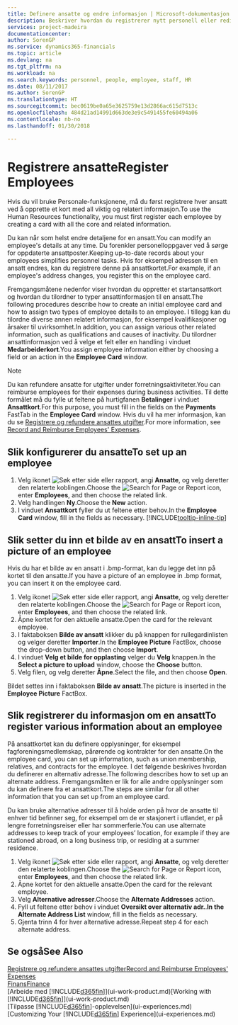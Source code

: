 ```yaml
---
title: Definere ansatte og endre informasjon | Microsoft-dokumentasjon
description: Beskriver hvordan du registrerer nytt personell eller redigerer informasjon om eksisterende ansatte.
services: project-madeira
documentationcenter: 
author: SorenGP
ms.service: dynamics365-financials
ms.topic: article
ms.devlang: na
ms.tgt_pltfrm: na
ms.workload: na
ms.search.keywords: personnel, people, employee, staff, HR
ms.date: 08/11/2017
ms.author: SorenGP
ms.translationtype: HT
ms.sourcegitcommit: bec0619be0a65e3625759e13d2866ac615d7513c
ms.openlocfilehash: 484d21ad14991d663de3e9c5491455fe60494a06
ms.contentlocale: nb-no
ms.lasthandoff: 01/30/2018

---
```

# <a name="register-employees"></a><span data-ttu-id="239c8-103">Registrere ansatte</span><span class="sxs-lookup"><span data-stu-id="239c8-103">Register Employees</span></span>
<span data-ttu-id="239c8-104">Hvis du vil bruke Personale-funksjonene, må du først registrere hver ansatt ved å opprette et kort med all viktig og relatert informasjon.</span><span class="sxs-lookup"><span data-stu-id="239c8-104">To use the Human Resources functionality, you must first register each employee by creating a card with all the core and related information.</span></span>

<span data-ttu-id="239c8-105">Du kan når som helst endre detaljene for en ansatt.</span><span class="sxs-lookup"><span data-stu-id="239c8-105">You can modify an employee's details at any time.</span></span> <span data-ttu-id="239c8-106">Du forenkler personelloppgaver ved å sørge for oppdaterte ansattposter.</span><span class="sxs-lookup"><span data-stu-id="239c8-106">Keeping up-to-date records about your employees simplifies personnel tasks.</span></span> <span data-ttu-id="239c8-107">Hvis for eksempel adressen til en ansatt endres, kan du registrere denne på ansattkortet.</span><span class="sxs-lookup"><span data-stu-id="239c8-107">For example, if an employee's address changes, you register this on the employee card.</span></span>

<span data-ttu-id="239c8-108">Fremgangsmåtene nedenfor viser hvordan du oppretter et startansattkort og hvordan du tilordner to typer ansattinformasjon til en ansatt.</span><span class="sxs-lookup"><span data-stu-id="239c8-108">The following procedures describe how to create an initial employee card and how to assign two types of employee details to an employee.</span></span> <span data-ttu-id="239c8-109">I tillegg kan du tilordne diverse annen relatert informasjon, for eksempel kvalifikasjoner og årsaker til uvirksomhet.</span><span class="sxs-lookup"><span data-stu-id="239c8-109">In addition, you can assign various other related information, such as qualifications and causes of inactivity.</span></span> <span data-ttu-id="239c8-110">Du tilordner ansattinformasjon ved å velge et felt eller en handling i vinduet **Medarbeiderkort**.</span><span class="sxs-lookup"><span data-stu-id="239c8-110">You assign employee information either by choosing a field or an action in the **Employee Card** window.</span></span>

> [!NOTE]  
> <span data-ttu-id="239c8-111">Du kan refundere ansatte for utgifter under forretningsaktiviteter.</span><span class="sxs-lookup"><span data-stu-id="239c8-111">You can reimburse employees for their expenses during business activities.</span></span> <span data-ttu-id="239c8-112">Til dette formålet må du fylle ut feltene på hurtigfanen **Betalinger** i vinduet **Ansattkort**.</span><span class="sxs-lookup"><span data-stu-id="239c8-112">For this purpose, you must fill in the fields on the **Payments** FastTab in the **Employee Card** window.</span></span> <span data-ttu-id="239c8-113">Hvis du vil ha mer informasjon, kan du se [Registrere og refundere ansattes utgifter](finance-how-record-reimburse-employee-expenses.md).</span><span class="sxs-lookup"><span data-stu-id="239c8-113">For more information, see [Record and Reimburse Employees' Expenses](finance-how-record-reimburse-employee-expenses.md).</span></span>

## <a name="to-set-up-an-employee"></a><span data-ttu-id="239c8-114">Slik konfigurerer du ansatte</span><span class="sxs-lookup"><span data-stu-id="239c8-114">To set up an employee</span></span>
1. <span data-ttu-id="239c8-115">Velg ikonet ![Søk etter side eller rapport](media/ui-search/search_small.png "Søk etter side eller rapport"), angi **Ansatte**, og velg deretter den relaterte koblingen.</span><span class="sxs-lookup"><span data-stu-id="239c8-115">Choose the ![Search for Page or Report](media/ui-search/search_small.png "Search for Page or Report icon") icon, enter **Employees**, and then choose the related link.</span></span>
2. <span data-ttu-id="239c8-116">Velg handlingen **Ny**.</span><span class="sxs-lookup"><span data-stu-id="239c8-116">Choose the **New** action.</span></span>
3. <span data-ttu-id="239c8-117">I vinduet **Ansattkort** fyller du ut feltene etter behov.</span><span class="sxs-lookup"><span data-stu-id="239c8-117">In the **Employee Card** window, fill in the fields as necessary.</span></span> [!INCLUDE[tooltip-inline-tip](includes/tooltip-inline-tip_md.md)]

## <a name="to-insert-a-picture-of-an-employee"></a><span data-ttu-id="239c8-118">Slik setter du inn et bilde av en ansatt</span><span class="sxs-lookup"><span data-stu-id="239c8-118">To insert a picture of an employee</span></span>
<span data-ttu-id="239c8-119">Hvis du har et bilde av en ansatt i .bmp-format, kan du legge det inn på kortet til den ansatte.</span><span class="sxs-lookup"><span data-stu-id="239c8-119">If you have a picture of an employee in .bmp format, you can insert it on the employee card.</span></span>

1. <span data-ttu-id="239c8-120">Velg ikonet ![Søk etter side eller rapport](media/ui-search/search_small.png "Søk etter side eller rapport"), angi **Ansatte**, og velg deretter den relaterte koblingen.</span><span class="sxs-lookup"><span data-stu-id="239c8-120">Choose the ![Search for Page or Report](media/ui-search/search_small.png "Search for Page or Report icon") icon, enter **Employees**, and then choose the related link.</span></span>
2. <span data-ttu-id="239c8-121">Åpne kortet for den aktuelle ansatte.</span><span class="sxs-lookup"><span data-stu-id="239c8-121">Open the card for the relevant employee.</span></span>
3. <span data-ttu-id="239c8-122">I faktaboksen **Bilde av ansatt** klikker du på knappen for rullegardinlisten og velger deretter **Importer**.</span><span class="sxs-lookup"><span data-stu-id="239c8-122">In the **Employee Picture** FactBox, choose the drop-down button, and then choose **Import**.</span></span>
4. <span data-ttu-id="239c8-123">I vinduet **Velg et bilde for opplasting** velger du **Velg** knappen.</span><span class="sxs-lookup"><span data-stu-id="239c8-123">In the **Select a picture to upload** window, choose the **Choose** button.</span></span>
5. <span data-ttu-id="239c8-124">Velg filen, og velg deretter **Åpne**.</span><span class="sxs-lookup"><span data-stu-id="239c8-124">Select the file, and then choose **Open**.</span></span>

<span data-ttu-id="239c8-125">Bildet settes inn i faktaboksen **Bilde av ansatt**.</span><span class="sxs-lookup"><span data-stu-id="239c8-125">The picture is inserted in the **Employee Picture** FactBox.</span></span>

## <a name="to-register-various-information-about-an-employee"></a><span data-ttu-id="239c8-126">Slik registrerer du informasjon om en ansatt</span><span class="sxs-lookup"><span data-stu-id="239c8-126">To register various information about an employee</span></span>
<span data-ttu-id="239c8-127">På ansattkortet kan du definere opplysninger, for eksempel fagforeningsmedlemskap, pårørende og kontrakter for den ansatte.</span><span class="sxs-lookup"><span data-stu-id="239c8-127">On the employee card, you can set up information, such as union membership, relatives, and contracts for the employee.</span></span> <span data-ttu-id="239c8-128">I det følgende beskrives hvordan du definerer en alternativ adresse.</span><span class="sxs-lookup"><span data-stu-id="239c8-128">The following describes how to set up an alternate address.</span></span> <span data-ttu-id="239c8-129">Fremgangsmåten er lik for alle andre opplysninger som du kan definere fra et ansattkort.</span><span class="sxs-lookup"><span data-stu-id="239c8-129">The steps are similar for all other information that you can set up from an employee card.</span></span>

<span data-ttu-id="239c8-130">Du kan bruke alternative adresser til å holde orden på hvor de ansatte til enhver tid befinner seg, for eksempel om de er stasjonert i utlandet, er på lengre forretningsreiser eller har sommerferie.</span><span class="sxs-lookup"><span data-stu-id="239c8-130">You can use alternate addresses to keep track of your employees’ location, for example if they are stationed abroad, on a long business trip, or residing at a summer residence.</span></span>

1. <span data-ttu-id="239c8-131">Velg ikonet ![Søk etter side eller rapport](media/ui-search/search_small.png "Søk etter side eller rapport"), angi **Ansatte**, og velg deretter den relaterte koblingen.</span><span class="sxs-lookup"><span data-stu-id="239c8-131">Choose the ![Search for Page or Report](media/ui-search/search_small.png "Search for Page or Report icon") icon, enter **Employees**, and then choose the related link.</span></span>
2. <span data-ttu-id="239c8-132">Åpne kortet for den aktuelle ansatte.</span><span class="sxs-lookup"><span data-stu-id="239c8-132">Open the card for the relevant employee.</span></span>
3. <span data-ttu-id="239c8-133">Velg **Alternative adresser**.</span><span class="sxs-lookup"><span data-stu-id="239c8-133">Choose the **Alternate Addresses** action.</span></span>
4. <span data-ttu-id="239c8-134">Fyll ut feltene etter behov i vinduet **Oversikt over alternativ adr.**.</span><span class="sxs-lookup"><span data-stu-id="239c8-134">**In the Alternate Address List** window, fill in the fields as necessary.</span></span>
5. <span data-ttu-id="239c8-135">Gjenta trinn 4 for hver alternative adresse.</span><span class="sxs-lookup"><span data-stu-id="239c8-135">Repeat step 4 for each alternate address.</span></span>

## <a name="see-also"></a><span data-ttu-id="239c8-136">Se også</span><span class="sxs-lookup"><span data-stu-id="239c8-136">See Also</span></span>
[<span data-ttu-id="239c8-137">Registrere og refundere ansattes utgifter</span><span class="sxs-lookup"><span data-stu-id="239c8-137">Record and Reimburse Employees' Expenses</span></span>](finance-how-record-reimburse-employee-expenses.md)  
[<span data-ttu-id="239c8-138">Finans</span><span class="sxs-lookup"><span data-stu-id="239c8-138">Finance</span></span>](finance.md)  
<span data-ttu-id="239c8-139">[Arbeide med [!INCLUDE[d365fin](includes/d365fin_md.md)]](ui-work-product.md)</span><span class="sxs-lookup"><span data-stu-id="239c8-139">[Working with [!INCLUDE[d365fin](includes/d365fin_md.md)]](ui-work-product.md)</span></span>  
<span data-ttu-id="239c8-140">[Tilpasse [!INCLUDE[d365fin](includes/d365fin_md.md)]-opplevelsen](ui-experiences.md)</span><span class="sxs-lookup"><span data-stu-id="239c8-140">[Customizing Your [!INCLUDE[d365fin](includes/d365fin_md.md)] Experience](ui-experiences.md)</span></span>

